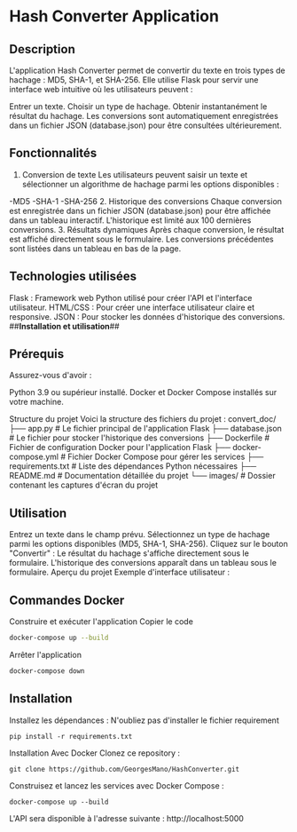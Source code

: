 # Hash Converter Application #
## Description ##
L'application Hash Converter permet de convertir du texte en trois types de hachage : MD5, SHA-1, et SHA-256.
Elle utilise Flask pour servir une interface web intuitive où les utilisateurs peuvent :

Entrer un texte.
Choisir un type de hachage.
Obtenir instantanément le résultat du hachage.
Les conversions sont automatiquement enregistrées dans un fichier JSON (database.json) pour être consultées ultérieurement.

## Fonctionnalités ##
1. Conversion de texte
Les utilisateurs peuvent saisir un texte et sélectionner un algorithme de hachage parmi les options disponibles :

-MD5
-SHA-1
-SHA-256
2. Historique des conversions
Chaque conversion est enregistrée dans un fichier JSON (database.json) pour être affichée dans un tableau interactif.
L'historique est limité aux 100 dernières conversions.
3. Résultats dynamiques
Après chaque conversion, le résultat est affiché directement sous le formulaire.
Les conversions précédentes sont listées dans un tableau en bas de la page.
## Technologies utilisées ##

Flask : Framework web Python utilisé pour créer l'API et l'interface utilisateur.
HTML/CSS : Pour créer une interface utilisateur claire et responsive.
JSON : Pour stocker les données d'historique des conversions.
##**Installation et utilisation**##
## Prérequis ##
Assurez-vous d'avoir :

Python 3.9 ou supérieur installé.
Docker et Docker Compose installés sur votre machine.

Structure du projet
Voici la structure des fichiers du projet :
convert_doc/
├── app.py              # Le fichier principal de l'application Flask
├── database.json       # Le fichier pour stocker l'historique des conversions
├── Dockerfile          # Fichier de configuration Docker pour l'application Flask
├── docker-compose.yml  # Fichier Docker Compose pour gérer les services
├── requirements.txt    # Liste des dépendances Python nécessaires
├── README.md           # Documentation détaillée du projet
└── images/             # Dossier contenant les captures d'écran du projet

## Utilisation ##
Entrez un texte dans le champ prévu.
Sélectionnez un type de hachage parmi les options disponibles (MD5, SHA-1, SHA-256).
Cliquez sur le bouton "Convertir" :
Le résultat du hachage s'affiche directement sous le formulaire.
L'historique des conversions apparaît dans un tableau sous le formulaire.
Aperçu du projet
Exemple d'interface utilisateur :

## Commandes Docker ##
Construire et exécuter l'application
Copier le code
```bash
docker-compose up --build
```
Arrêter l'application
```bash
docker-compose down
```
## Installation ##
Installez les dépendances :
N'oubliez pas d'installer le fichier requirement 
```
pip install -r requirements.txt
```
Installation
Avec Docker
Clonez ce repository :
```
git clone https://github.com/GeorgesMano/HashConverter.git
```
Construisez et lancez les services avec Docker Compose :
```
docker-compose up --build
```
L'API sera disponible à l'adresse suivante : http://localhost:5000
